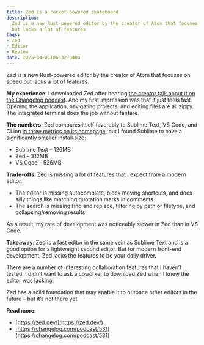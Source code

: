 ```yaml
---
title: Zed is a rocket-powered skateboard
description:
  Zed is a new Rust-powered editor by the creator of Atom that focuses on speed
  but lacks a lot of features
tags:
- Zed
- Editor
- Review
date: 2023-04-01T06:32-0400
---
```


Zed is a new Rust-powered editor by the creator of Atom that focuses on speed
but lacks a lot of features.

**My experience**: I downloaded Zed after hearing
[the creator talk about it on the Changelog podcast](https://changelog.com/podcast/531).
And my first impression was that it just feels fast. Opening the application,
navigating projects, and editing files are all zippy. The integrated terminal
does the job without fanfare.

**The numbers**: Zed compares itself favorably to Sublime Text, VS Code, and
CLion
[in three metrics on its homepage](https://zed.dev/#engineered-for-performance),
but I found Sublime to have a significantly smaller install size:

- Sublime Text – 126MB
- Zed – 312MB
- VS Code – 526MB

**Trade-offs**: Zed is missing a lot of features that I expect from a modern
editor.

- The editor is missing autocomplete, block moving shortcuts, and does silly
  things like matching quotation marks in comments.
- The search is missing find and replace, filtering by path or filetype, and
  collapsing/removing results.

As a result, my rate of development was noticeably slower in Zed than in VS
Code.

**Takeaway**: Zed is a fast editor in the same vein as Sublime Text and is a
good option for a lightweight second editor. But for modern front-end
development, Zed lacks the features to be your daily driver.

There are a number of interesting collaboration features that I haven’t tested.
I didn’t want to ask a coworker to download Zed when I knew the editor was
lacking.

Zed has a solid foundation that may enable it to outpace other editors in the
future – but it’s not there yet.

**Read more**:

- [https://zed.dev/](https://zed.dev/)
- [https://changelog.com/podcast/531](https://changelog.com/podcast/531)
